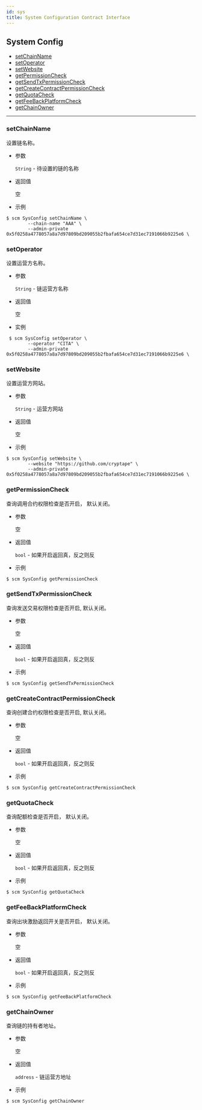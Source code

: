 ```yaml
---
id: sys
title: System Configuration Contract Interface
---
```


<h2 class="hover-list">System Config</h2>

* [setChainName](#setChainName)
* [setOperator](#setOperator)
* [setWebsite](#setWebsite)
* [getPermissionCheck](#getPermissionCheck)
* [getSendTxPermissionCheck](#getSendTxPermissionCheck)
* [getCreateContractPermissionCheck](#getCreateContractPermissionCheck)
* [getQuotaCheck](#getQuotaCheck)
* [getFeeBackPlatformCheck](#getFeeBackPlatformCheck)
* [getChainOwner](#getChainOwner)

* * *

### setChainName

设置链名称。

* 参数
    
    `String` - 待设置的链的名称

* 返回值
    
    空

* 示例

```shell
$ scm SysConfig setChainName \
        --chain-name "AAA" \
        --admin-private 0x5f0258a4778057a8a7d97809bd209055b2fbafa654ce7d31ec7191066b9225e6 \
```

### setOperator

设置运营方名称。

* 参数
    
    `String` - 链运营方名称

* 返回值
    
    空

* 实例

```shell
 $ scm SysConfig setOperator \
        --operator "CITA" \
        --admin-private 0x5f0258a4778057a8a7d97809bd209055b2fbafa654ce7d31ec7191066b9225e6 \
```

### setWebsite

设置运营方网站。

* 参数
    
    `String` - 运营方网站

* 返回值
    
    空

* 示例

```shell
$ scm SysConfig setWebsite \
        --website "https://github.com/cryptape" \
        --admin-private 0x5f0258a4778057a8a7d97809bd209055b2fbafa654ce7d31ec7191066b9225e6 \
```

### getPermissionCheck

查询调用合约权限检查是否开启， 默认关闭。

* 参数
    
    空

* 返回值
    
    `bool` - 如果开启返回真，反之则反

* 示例

```shell
$ scm SysConfig getPermissionCheck
```

### getSendTxPermissionCheck

查询发送交易权限检查是否开启, 默认关闭。

* 参数
    
    空

* 返回值
    
    `bool` - 如果开启返回真，反之则反

* 示例

```shell
$ scm SysConfig getSendTxPermissionCheck
```

### getCreateContractPermissionCheck

查询创建合约权限检查是否开启, 默认关闭。

* 参数
    
    空

* 返回值
    
    `bool` - 如果开启返回真，反之则反

* 示例

```shell
$ scm SysConfig getCreateContractPermissionCheck
```

### getQuotaCheck

查询配额检查是否开启， 默认关闭。

* 参数
    
    空

* 返回值
    
    `bool` - 如果开启返回真，反之则反

* 示例

```shell
$ scm SysConfig getQuotaCheck
```

### getFeeBackPlatformCheck

查询出块激励返回开关是否开启， 默认关闭。

* 参数
    
    空

* 返回值
    
    `bool` - 如果开启返回真，反之则反

* 示例

```shell
$ scm SysConfig getFeeBackPlatformCheck
```

### getChainOwner

查询链的持有者地址。

* 参数
    
    空

* 返回值
    
    `address` - 链运营方地址

* 示例

```shell
$ scm SysConfig getChainOwner
```